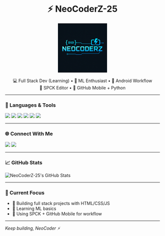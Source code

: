 <h1 align="center">⚡ NeoCoderZ-25</h1>

<p align="center">
  <img src="file_0000000024fc622f8e287ff3f418fc2d.png" width="160" alt="NeoCoderZ Logo"/>
</p>

<p align="center">
  💻 Full Stack Dev (Learning) • 🤖 ML Enthusiast • 📱 Android Workflow <br>
  🔧 SPCK Editor • 🐙 GitHub Mobile + Python
</p>

---

### 🧰 Languages & Tools

<p align="left">
  <img src="https://img.shields.io/badge/HTML5-E34F26?style=flat&logo=html5&logoColor=white"/>
  <img src="https://img.shields.io/badge/CSS3-1572B6?style=flat&logo=css3&logoColor=white"/>
  <img src="https://img.shields.io/badge/JavaScript-F7DF1E?style=flat&logo=javascript&logoColor=black"/>
  <img src="https://img.shields.io/badge/Python-3776AB?style=flat&logo=python&logoColor=white"/>
  <img src="https://img.shields.io/badge/GitHub-181717?style=flat&logo=github&logoColor=white"/>
  <img src="https://img.shields.io/badge/SPCK-000000?style=flat&logo=android&logoColor=green"/>
</p>

---

### 🌐 Connect With Me

<p align="left">
  <a href="https://github.com/NeoCoderZ-25" target="_blank"><img src="https://img.shields.io/badge/GitHub-100000?style=flat&logo=github&logoColor=white" /></a>
  <a href="mailto:neocoder2511@gmail.com"><img src="https://img.shields.io/badge/Gmail-D14836?style=flat&logo=gmail&logoColor=white"/></a>
</p>

---

### 📈 GitHub Stats

<p align="left">
  <img src="https://github-readme-stats.vercel.app/api?username=NeoCoderZ-25&show_icons=true&theme=tokyonight" alt="NeoCoderZ-25's GitHub Stats"/>
</p>

---

### 📌 Current Focus
- 🚀 Building full stack projects with HTML/CSS/JS
- 🤖 Learning ML basics
- 📱 Using SPCK + GitHub Mobile for workflow

---

_Keep building, NeoCoder ⚡_
